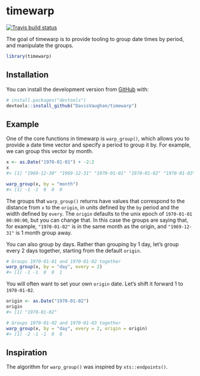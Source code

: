 
<!-- README.md is generated from README.Rmd. Please edit that file -->

# timewarp

<!-- badges: start -->

[![Travis build
status](https://travis-ci.org/DavisVaughan/timewarp.svg?branch=master)](https://travis-ci.org/DavisVaughan/timewarp)
<!-- badges: end -->

The goal of timewarp is to provide tooling to group date times by
period, and manipulate the groups.

``` r
library(timewarp)
```

## Installation

You can install the development version from
[GitHub](https://github.com/) with:

``` r
# install.packages("devtools")
devtools::install_github("DavisVaughan/timewarp")
```

## Example

One of the core functions in timewarp is `warp_group()`, which allows
you to provide a date time vector and specify a period to group it by.
For example, we can group this vector by month.

``` r
x <- as.Date("1970-01-01") + -2:2
x
#> [1] "1969-12-30" "1969-12-31" "1970-01-01" "1970-01-02" "1970-01-03"

warp_group(x, by = "month")
#> [1] -1 -1  0  0  0
```

The groups that `warp_group()` returns have values that correspond to
the distance from `x` to the `origin`, in units defined by the `by`
period and the width defined by `every`. The `origin` defaults to the
unix epoch of `1970-01-01 00:00:00`, but you can change that. In this
case the groups are saying that, for example, `"1970-01-02"` is in the
same month as the origin, and `"1969-12-31"` is 1 month group away.

You can also group by days. Rather than grouping by 1 day, let’s group
every 2 days together, starting from the default `origin`.

``` r
# Groups 1970-01-01 and 1970-01-02 together
warp_group(x, by = "day", every = 2)
#> [1] -1 -1  0  0  1
```

You will often want to set your own `origin` date. Let’s shift it
forward 1 to `1970-01-02`.

``` r
origin <- as.Date("1970-01-02")
origin
#> [1] "1970-01-02"

# Groups 1970-01-02 and 1970-01-03 together
warp_group(x, by = "day", every = 2, origin = origin)
#> [1] -2 -1 -1  0  0
```

## Inspiration

The algorithm for `warp_group()` was inspired by `xts::endpoints()`.

